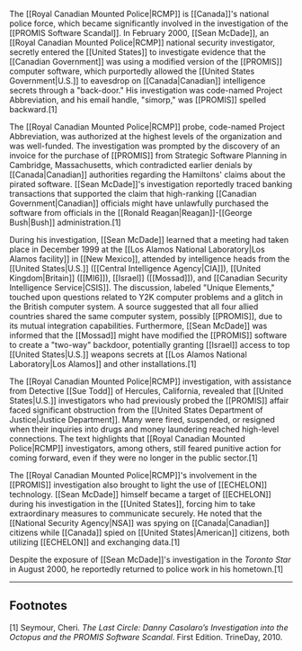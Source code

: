 The [[Royal Canadian Mounted Police|RCMP]] is [[Canada]]'s national police force, which became significantly involved in the investigation of the [[PROMIS Software Scandal]]. In February 2000, [[Sean McDade]], an [[Royal Canadian Mounted Police|RCMP]] national security investigator, secretly entered the [[United States]] to investigate evidence that the [[Canadian Government]] was using a modified version of the [[PROMIS]] computer software, which purportedly allowed the [[United States Government|U.S.]] to eavesdrop on [[Canada|Canadian]] intelligence secrets through a "back-door." His investigation was code-named Project Abbreviation, and his email handle, "simorp," was [[PROMIS]] spelled backward.[1]

The [[Royal Canadian Mounted Police|RCMP]] probe, code-named Project Abbreviation, was authorized at the highest levels of the organization and was well-funded. The investigation was prompted by the discovery of an invoice for the purchase of [[PROMIS]] from Strategic Software Planning in Cambridge, Massachusetts, which contradicted earlier denials by [[Canada|Canadian]] authorities regarding the Hamiltons' claims about the pirated software. [[Sean McDade]]'s investigation reportedly traced banking transactions that supported the claim that high-ranking [[Canadian Government|Canadian]] officials might have unlawfully purchased the software from officials in the [[Ronald Reagan|Reagan]]-[[George Bush|Bush]] administration.[1]

During his investigation, [[Sean McDade]] learned that a meeting had taken place in December 1999 at the [[Los Alamos National Laboratory|Los Alamos facility]] in [[New Mexico]], attended by intelligence heads from the [[United States|U.S.]] ([[Central Intelligence Agency|CIA]]), [[United Kingdom|Britain]] ([[MI6]]), [[Israel]] ([[Mossad]]), and [[Canadian Security Intelligence Service|CSIS]]. The discussion, labeled "Unique Elements," touched upon questions related to Y2K computer problems and a glitch in the British computer system. A source suggested that all four allied countries shared the same computer system, possibly [[PROMIS]], due to its mutual integration capabilities. Furthermore, [[Sean McDade]] was informed that the [[Mossad]] might have modified the [[PROMIS]] software to create a "two-way" backdoor, potentially granting [[Israel]] access to top [[United States|U.S.]] weapons secrets at [[Los Alamos National Laboratory|Los Alamos]] and other installations.[1]

The [[Royal Canadian Mounted Police|RCMP]] investigation, with assistance from Detective [[Sue Todd]] of Hercules, California, revealed that [[United States|U.S.]] investigators who had previously probed the [[PROMIS]] affair faced significant obstruction from the [[United States Department of Justice|Justice Department]]. Many were fired, suspended, or resigned when their inquiries into drugs and money laundering reached high-level connections. The text highlights that [[Royal Canadian Mounted Police|RCMP]] investigators, among others, still feared punitive action for coming forward, even if they were no longer in the public sector.[1]

The [[Royal Canadian Mounted Police|RCMP]]'s involvement in the [[PROMIS]] investigation also brought to light the use of [[ECHELON]] technology. [[Sean McDade]] himself became a target of [[ECHELON]] during his investigation in the [[United States]], forcing him to take extraordinary measures to communicate securely. He noted that the [[National Security Agency|NSA]] was spying on [[Canada|Canadian]] citizens while [[Canada]] spied on [[United States|American]] citizens, both utilizing [[ECHELON]] and exchanging data.[1]

Despite the exposure of [[Sean McDade]]'s investigation in the *Toronto Star* in August 2000, he reportedly returned to police work in his hometown.[1]

---
## Footnotes
[1] Seymour, Cheri. *The Last Circle: Danny Casolaro’s Investigation into the Octopus and the PROMIS Software Scandal*. First Edition. TrineDay, 2010.
